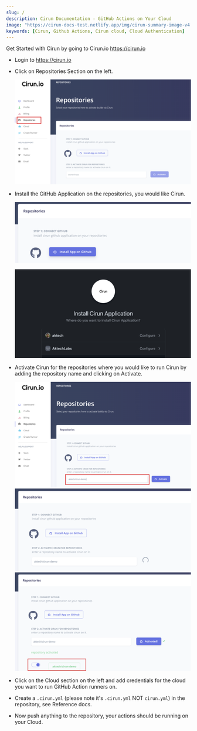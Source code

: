 ```yaml
---
slug: /
description: Cirun Documentation - GitHub Actions on Your Cloud
image: "https://cirun-docs-test.netlify.app/img/cirun-summary-image-v4.png"
keywords: [Cirun, Github Actions, Cirun cloud, Cloud Authentication]
---
```


<head>
  <body className="other-extra-body-class" />
  <title>Cirun Documentation</title>
  <meta data-rh="true" name="twitter:card" content="summary_large_image" />
  <meta name="twitter:site" content="https://cirun-docs-test.netlify.app" />
  <meta name="twitter:title" content="Cirun Docs" />
  <meta name="twitter:description" content="Cirun Documentation - GitHub Actions on Your Cloud" />
  <meta name="twitter:image" content="https://cirun-docs-test.netlify.app/img/cirun-summary-image-v4.png" />
</head>

Get Started with Cirun by going to Cirun.io <https://cirun.io>

- Login to <https://cirun.io>
- Click on Repositories Section on the left.

  ![Repo Section](./../static/quickstart/1-repo-section.png)

- Install the GitHub Application on the repositories, you would like Cirun.

  ![Install App](./../static/quickstart/2-install-app-button.png)

  ![Install GitHub App](./../static/quickstart/3-install-app.png)

- Activate Cirun for the repositories where you would like to run Cirun by adding the repository name and clicking on Activate.

  ![Add repo](./../static/quickstart/4-add-repo.png)
  ![Activate repo](./../static/quickstart/5-activate-repo.png)
  ![Repo Activated](./../static/quickstart/6-repo-activated.png)

- Click on the Cloud section on the left and add credentials for the cloud you want to run GitHub Action runners on.

- Create a `.cirun.yml` (please note it's `.cirun.yml` NOT `cirun.yml`) in the repository, see Reference docs.

- Now push anything to the repository, your actions should be running on your Cloud.
